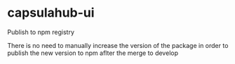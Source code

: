 # capsulahub-ui
Publish to npm registry

There is no need to manually increase the version of the package in order to publish the new version to npm aflter the merge to develop
